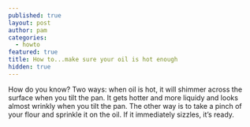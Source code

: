 ```yaml
---
published: true
layout: post
author: pam
categories:
  - howto
featured: true
title: How to...make sure your oil is hot enough
hidden: true
---
```

How do you know?  Two ways: when oil is hot, it will shimmer across the surface when you tilt the pan.  It gets hotter and more liquidy and looks almost wrinkly when you tilt the pan. The other way is to take a pinch of your flour and sprinkle it on the oil.  If it immediately sizzles, it’s ready.
